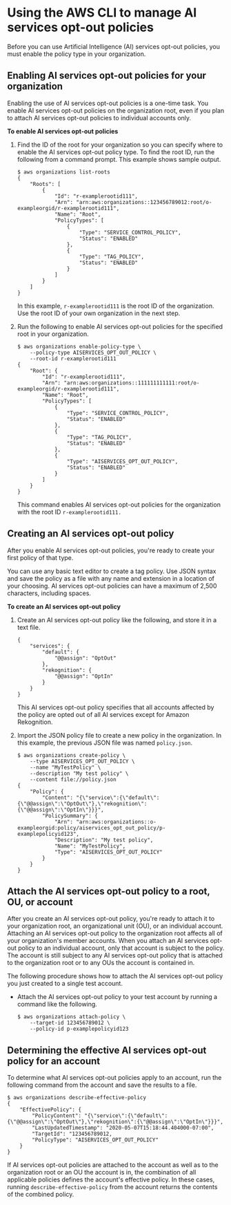 # Using the AWS CLI to manage AI services opt\-out policies<a name="orgs_manage_policies_ai-opt-out_cli"></a>

Before you can use Artificial Intelligence \(AI\) services opt\-out policies, you must enable the policy type in your organization\.

## Enabling AI services opt\-out policies for your organization<a name="ai-opt-out-policy-enable-cli"></a>

Enabling the use of AI services opt\-out policies is a one\-time task\. You enable AI services opt\-out policies on the organization root, even if you plan to attach AI services opt\-out policies to individual accounts only\. 

**To enable AI services opt\-out policies**

1. Find the ID of the root for your organization so you can specify where to enable the AI services opt\-out policy type\. To find the root ID, run the following from a command prompt\. This example shows sample output\.

   ```
   $ aws organizations list-roots
   {
       "Roots": [
           {
               "Id": "r-examplerootid111",
               "Arn": "arn:aws:organizations::123456789012:root/o-exampleorgid/r-examplerootid111",
               "Name": "Root",
               "PolicyTypes": [
                   {
                       "Type": "SERVICE_CONTROL_POLICY",
                       "Status": "ENABLED"
                   },
                   {
                       "Type": "TAG_POLICY",
                       "Status": "ENABLED"
                   }
               ]
           }
       ]
   }
   ```

   In this example, `r-examplerootid111` is the root ID of the organization\. Use the root ID of your own organization in the next step\.

1. Run the following to enable AI services opt\-out policies for the specified root in your organization\.

   ```
   $ aws organizations enable-policy-type \
       --policy-type AISERVICES_OPT_OUT_POLICY \
       --root-id r-examplerootid111
   {
       "Root": {
           "Id": "r-examplerootid111",
           "Arn": "arn:aws:organizations::111111111111:root/o-exampleorgid/r-examplerootid111",
           "Name": "Root",
           "PolicyTypes": [
               {
                   "Type": "SERVICE_CONTROL_POLICY",
                   "Status": "ENABLED"
               },
               {
                   "Type": "TAG_POLICY",
                   "Status": "ENABLED"
               },
               {
                   "Type": "AISERVICES_OPT_OUT_POLICY",
                   "Status": "ENABLED"
               }
           ]
       }
   }
   ```

   This command enables AI services opt\-out policies for the organization with the root ID `r-examplerootid111.` 

## Creating an AI services opt\-out policy<a name="ai-opt-out-create-first-cli"></a>

After you enable AI services opt\-out policies, you're ready to create your first policy of that type\. 

You can use any basic text editor to create a tag policy\. Use JSON syntax and save the policy as a file with any name and extension in a location of your choosing\. AI services opt\-out policies can have a maximum of 2,500 characters, including spaces\. 

**To create an AI services opt\-out policy**

1. Create an AI services opt\-out policy like the following, and store it in a text file\.

   ```
   {
       "services": {
           "default": {
               "@@assign": "OptOut"
           },
           "rekognition": {
               "@@assign": "OptIn"
           }
       }
   }
   ```

   This AI services opt\-out policy specifies that all accounts affected by the policy are opted out of all AI services except for Amazon Rekognition\. 

1. Import the JSON policy file to create a new policy in the organization\. In this example, the previous JSON file was named `policy.json`\.

   ```
   $ aws organizations create-policy \
       --type AISERVICES_OPT_OUT_POLICY \
       --name "MyTestPolicy" \
       --description "My test policy" \
       --content file://policy.json
   {
       "Policy": {
           "Content": "{\"service\":{\"default\":{\"@@assign\":\"OptOut\"},\"rekognition\":{\"@@assign\":\"OptIn\"}}}",
           "PolicySummary": {
               "Arn": "arn:aws:organizations::o-exampleorgid:policy/aiservices_opt_out_policy/p-examplepolicyid123",
               "Description": "My test policy",
               "Name": "MyTestPolicy",
               "Type": "AISERVICES_OPT_OUT_POLICY"
           }
       }
   }
   ```

## Attach the AI services opt\-out policy to a root, OU, or account<a name="ai-opt-out-attach-first-cli"></a>

After you create an AI services opt\-out policy, you're ready to attach it to your organization root, an organizational unit \(OU\), or an individual account\. Attaching an AI services opt\-out policy to the organization root affects all of your organization's member accounts\. When you attach an AI services opt\-out policy to an individual account, only that account is subject to the policy\. The account is still subject to any AI services opt\-out policy that is attached to the organization root or to any OUs the account is contained in\.

The following procedure shows how to attach the AI services opt\-out policy you just created to a single test account\.
+ Attach the AI services opt\-out policy to your test account by running a command like the following\.

  ```
  $ aws organizations attach-policy \
      --target-id 123456789012 \
      --policy-id p-examplepolicyid123
  ```

## Determining the effective AI services opt\-out policy for an account<a name="ai-opt-out-get-effective-cli"></a>

To determine what AI services opt\-out policies apply to an account, run the following command from the account and save the results to a file\.

```
$ aws organizations describe-effective-policy
{
    "EffectivePolicy": {
        "PolicyContent": "{\"service\":{\"default\":{\"@@assign\":\"OptOut\"},\"rekognition\":{\"@@assign\":\"OptIn\"}}}",
        "LastUpdatedTimestamp": "2020-05-07T15:18:44.404000-07:00",
        "TargetId": "123456789012,
        "PolicyType": "AISERVICES_OPT_OUT_POLICY"
    }
}
```

If AI services opt\-out policies are attached to the account as well as to the organization root or an OU the account is in, the combination of all applicable policies defines the account's effective policy\. In these cases, running `describe-effective-policy` from the account returns the contents of the combined policy\. 